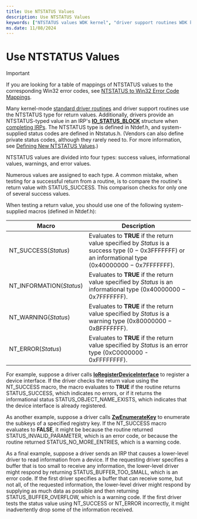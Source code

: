```yaml
---
title: Use NTSTATUS Values
description: Use NTSTATUS Values
keywords: ["NTSTATUS values WDK kernel", "driver support routines WDK kernel", "return values WDK kernel", "testing return values WDK NTSTATUS values", "success values WDK NTSTATUS values", "informational values WDK NTSTATUS values", "warnings WDK NTSTATUS values", "error values WDK NTSTATUS values", "status information WDK NTSTATUS values", "checking return values"]
ms.date: 11/08/2024
---
```


# Use NTSTATUS Values

> [!IMPORTANT]
> If you are looking for a table of mappings of NTSTATUS values to the corresponding Win32 error codes, see [NTSTATUS to Win32 Error Code Mappings](https://www.osr.com/blog/2020/04/23/ntstatus-to-win32-error-code-mappings/).

Many kernel-mode [standard driver routines](./introduction-to-standard-driver-routines.md) and driver support routines use the NTSTATUS type for return values. Additionally, drivers provide an NTSTATUS-typed value in an IRP's [**IO_STATUS_BLOCK**](/windows-hardware/drivers/ddi/wdm/ns-wdm-_io_status_block) structure when [completing IRPs](completing-irps.md). The NTSTATUS type is defined in Ntdef.h, and system-supplied status codes are defined in Ntstatus.h. (Vendors can also define private status codes, although they rarely need to. For more information, see [Defining New NTSTATUS Values](defining-new-ntstatus-values.md).)

NTSTATUS values are divided into four types: success values, informational values, warnings, and error values.

Numerous values are assigned to each type. A common mistake, when testing for a successful return from a routine, is to compare the routine's return value with STATUS_SUCCESS. This comparison checks for only one of several success values.

When testing a return value, you should use one of the following system-supplied macros (defined in Ntdef.h):

| Macro | Description |
|--|--|
| NT_SUCCESS(*Status*) | Evaluates to **TRUE** if the return value specified by *Status* is a success type (0 − 0x3FFFFFFF) or an informational type (0x40000000 − 0x7FFFFFFF). |
| NT_INFORMATION(*Status*) | Evaluates to **TRUE** if the return value specified by *Status* is an informational type (0x40000000 − 0x7FFFFFFF). |
| NT_WARNING(*Status*) | Evaluates to **TRUE** if the return value specified by *Status* is a warning type (0x80000000 − 0xBFFFFFFF). |
| NT_ERROR(*Status*) | Evaluates to **TRUE** if the return value specified by *Status* is an error type (0xC0000000 - 0xFFFFFFFF). |

For example, suppose a driver calls [**IoRegisterDeviceInterface**](/windows-hardware/drivers/ddi/wdm/nf-wdm-ioregisterdeviceinterface) to register a device interface. If the driver checks the return value using the NT_SUCCESS macro, the macro evaluates to **TRUE** if the routine returns STATUS_SUCCESS, which indicates no errors, or if it returns the informational status STATUS_OBJECT_NAME_EXISTS, which indicates that the device interface is already registered.

As another example, suppose a driver calls [**ZwEnumerateKey**](/windows-hardware/drivers/ddi/wdm/nf-wdm-zwenumeratekey) to enumerate the subkeys of a specified registry key. If the NT_SUCCESS macro evaluates to **FALSE**, it might be because the routine returned STATUS_INVALID_PARAMETER, which is an error code, or because the routine returned STATUS_NO_MORE_ENTRIES, which is a warning code.

As a final example, suppose a driver sends an IRP that causes a lower-level driver to read information from a device. If the requesting driver specifies a buffer that is too small to receive any information, the lower-level driver might respond by returning STATUS_BUFFER_TOO_SMALL, which is an error code. If the first driver specifies a buffer that can receive some, but not all, of the requested information, the lower-level driver might respond by supplying as much data as possible and then returning STATUS_BUFFER_OVERFLOW, which is a warning code. If the first driver tests the status value using NT_SUCCESS or NT_ERROR incorrectly, it might inadvertently drop some of the information received.
